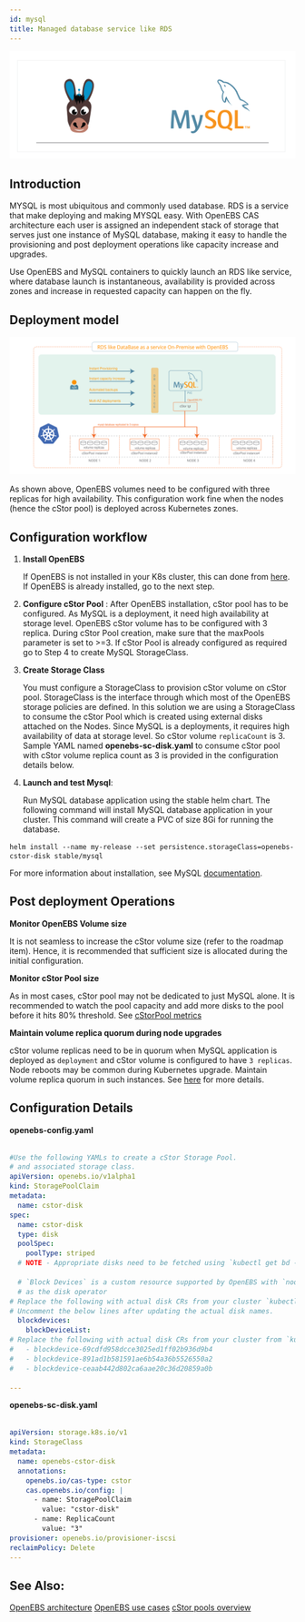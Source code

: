 ```yaml
---
id: mysql
title: Managed database service like RDS
---
```


![OpenEBS and MySQL](../assets/o-mysql.png)

## Introduction

MYSQL is most ubiquitous and commonly used database. RDS is a service that make deploying and making MYSQL easy. With OpenEBS CAS architecture each user is assigned an independent stack of storage that serves just one instance of MySQL database, making it easy to handle the provisioning and post deployment operations like capacity increase and upgrades. 

Use OpenEBS and MySQL containers to quickly launch an RDS like service, where database launch is instantaneous, availability is provided across zones and increase in requested capacity can happen on the fly. 

## Deployment model 

[![OpenEBS and Percona](../assets/mysql-deployment.svg)](../assets/mysql-deployment.svg)

As shown above, OpenEBS volumes need to be configured with three replicas for high availability. This configuration work fine when the nodes (hence the cStor pool) is deployed across Kubernetes zones.

## Configuration workflow

1. **Install OpenEBS**

    If OpenEBS is not installed in your K8s cluster, this can done from [here](/docs/user-guides/installation). If OpenEBS is already installed, go to the next step. 

2. **Configure cStor Pool** : After OpenEBS installation, cStor pool has to be configured. As MySQL is a deployment, it need high availability at storage level. OpenEBS cStor volume has to be configured with 3 replica. During cStor Pool creation, make sure that the maxPools parameter is set to >=3. If cStor Pool is already configured as required go to Step 4 to create MySQL StorageClass. 

4. **Create Storage Class**

    You must configure a StorageClass to provision cStor volume on cStor pool. StorageClass is the interface through which most of the OpenEBS storage policies are defined. In this solution we are using a StorageClass to consume the cStor Pool which is created using external disks attached on the Nodes. Since MySQL is a deployments, it requires high availability of data at storage level. So cStor volume `replicaCount` is 3. Sample YAML named **openebs-sc-disk.yaml** to consume cStor pool with cStor volume replica count as 3 is provided in the configuration details below.

5. **Launch and test Mysql**:

    Run MySQL database application using the stable helm chart. The following command will install MySQL database application in your cluster. This command will create a PVC of size 8Gi for running the database.

```
helm install --name my-release --set persistence.storageClass=openebs-cstor-disk stable/mysql 
```

For more information about installation, see MySQL [documentation](https://github.com/helm/charts/tree/master/stable/mysql).

## Post deployment Operations

**Monitor OpenEBS Volume size** 

It is not seamless to increase the cStor volume size (refer to the roadmap item). Hence, it is recommended that sufficient size is allocated during the initial configuration. 

**Monitor cStor Pool size**

As in most cases, cStor pool may not be dedicated to just MySQL alone. It is recommended to watch the pool capacity and add more disks to the pool before it hits 80% threshold. See [cStorPool metrics](/docs/deprecated/ugcstor#monitor-pool) 

**Maintain volume replica quorum during node upgrades**

cStor volume replicas need to be in quorum when MySQL application is deployed as `deployment` and cStor volume is configured to have `3 replicas`. Node reboots may be common during Kubernetes upgrade. Maintain volume replica quorum in such instances. See [here](/docs/additional-info/k8supgrades) for more details.

## Configuration Details

**openebs-config.yaml**

```yaml

#Use the following YAMLs to create a cStor Storage Pool.
# and associated storage class.
apiVersion: openebs.io/v1alpha1
kind: StoragePoolClaim
metadata:
  name: cstor-disk
spec:
  name: cstor-disk
  type: disk
  poolSpec:
    poolType: striped
  # NOTE - Appropriate disks need to be fetched using `kubectl get bd -n openebs`
  
  # `Block Devices` is a custom resource supported by OpenEBS with `node-disk-manager`
  # as the disk operator
# Replace the following with actual disk CRs from your cluster `kubectl get bd -n openebs`
# Uncomment the below lines after updating the actual disk names.
  blockdevices:
    blockDeviceList:
# Replace the following with actual disk CRs from your cluster from `kubectl get bd -n openebs`
#   - blockdevice-69cdfd958dcce3025ed1ff02b936d9b4
#   - blockdevice-891ad1b581591ae6b54a36b5526550a2
#   - blockdevice-ceaab442d802ca6aae20c36d20859a0b
  
---
```

**openebs-sc-disk.yaml**

```yaml

apiVersion: storage.k8s.io/v1
kind: StorageClass
metadata:
  name: openebs-cstor-disk
  annotations:
    openebs.io/cas-type: cstor
    cas.openebs.io/config: |
      - name: StoragePoolClaim
        value: "cstor-disk"
      - name: ReplicaCount
        value: "3"
provisioner: openebs.io/provisioner-iscsi
reclaimPolicy: Delete
---
```

## See Also:

[OpenEBS architecture](/docs/concepts/architecture) [OpenEBS use cases](/docs/introduction/usecases) [cStor pools overview](/docs/concepts/cstor#cstor-pools)

